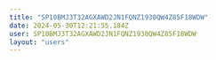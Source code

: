 ```yaml
---
title: "SP10BMJ3T32AGXAWD2JN1FQNZ1930QW4Z85F18WDW"
date: 2024-05-30T12:21:55.184Z
user: SP10BMJ3T32AGXAWD2JN1FQNZ1930QW4Z85F18WDW
layout: "users"
---
```

    